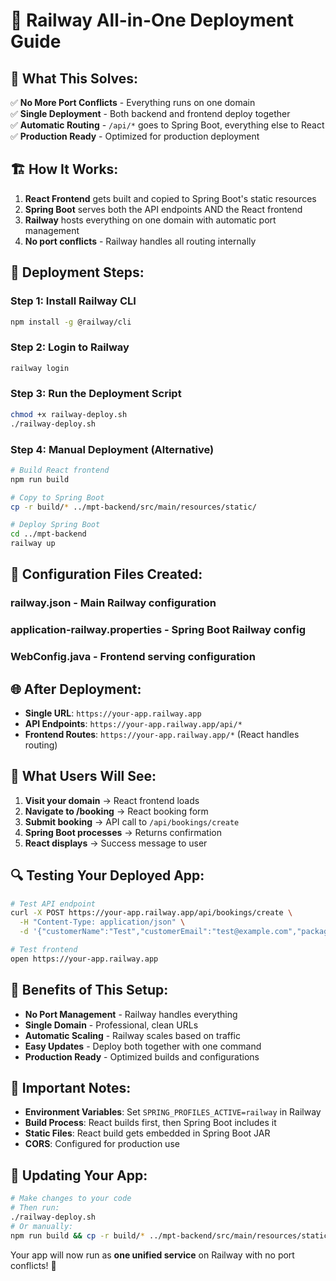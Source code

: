 # 🚂 Railway All-in-One Deployment Guide

## 🎯 **What This Solves:**

✅ **No More Port Conflicts** - Everything runs on one domain  
✅ **Single Deployment** - Both backend and frontend deploy together  
✅ **Automatic Routing** - `/api/*` goes to Spring Boot, everything else to React  
✅ **Production Ready** - Optimized for production deployment  

## 🏗️ **How It Works:**

1. **React Frontend** gets built and copied to Spring Boot's static resources
2. **Spring Boot** serves both the API endpoints AND the React frontend
3. **Railway** hosts everything on one domain with automatic port management
4. **No port conflicts** - Railway handles all routing internally

## 🚀 **Deployment Steps:**

### **Step 1: Install Railway CLI**
```bash
npm install -g @railway/cli
```

### **Step 2: Login to Railway**
```bash
railway login
```

### **Step 3: Run the Deployment Script**
```bash
chmod +x railway-deploy.sh
./railway-deploy.sh
```

### **Step 4: Manual Deployment (Alternative)**
```bash
# Build React frontend
npm run build

# Copy to Spring Boot
cp -r build/* ../mpt-backend/src/main/resources/static/

# Deploy Spring Boot
cd ../mpt-backend
railway up
```

## 🔧 **Configuration Files Created:**

### **railway.json** - Main Railway configuration
### **application-railway.properties** - Spring Boot Railway config
### **WebConfig.java** - Frontend serving configuration

## 🌐 **After Deployment:**

- **Single URL**: `https://your-app.railway.app`
- **API Endpoints**: `https://your-app.railway.app/api/*`
- **Frontend Routes**: `https://your-app.railway.app/*` (React handles routing)

## 📱 **What Users Will See:**

1. **Visit your domain** → React frontend loads
2. **Navigate to /booking** → React booking form
3. **Submit booking** → API call to `/api/bookings/create`
4. **Spring Boot processes** → Returns confirmation
5. **React displays** → Success message to user

## 🔍 **Testing Your Deployed App:**

```bash
# Test API endpoint
curl -X POST https://your-app.railway.app/api/bookings/create \
  -H "Content-Type: application/json" \
  -d '{"customerName":"Test","customerEmail":"test@example.com","packageId":1,"selectedDate":"2024-01-15","selectedTime":"10:00"}'

# Test frontend
open https://your-app.railway.app
```

## 🎉 **Benefits of This Setup:**

- **No Port Management** - Railway handles everything
- **Single Domain** - Professional, clean URLs
- **Automatic Scaling** - Railway scales based on traffic
- **Easy Updates** - Deploy both together with one command
- **Production Ready** - Optimized builds and configurations

## 🚨 **Important Notes:**

- **Environment Variables**: Set `SPRING_PROFILES_ACTIVE=railway` in Railway
- **Build Process**: React builds first, then Spring Boot includes it
- **Static Files**: React build gets embedded in Spring Boot JAR
- **CORS**: Configured for production use

## 🔄 **Updating Your App:**

```bash
# Make changes to your code
# Then run:
./railway-deploy.sh
# Or manually:
npm run build && cp -r build/* ../mpt-backend/src/main/resources/static/ && cd ../mpt-backend && railway up
```

Your app will now run as **one unified service** on Railway with no port conflicts! 🎯
